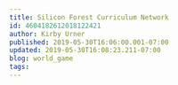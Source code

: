 ```yaml
---
title: Silicon Forest Curriculum Network
id: 4604182612018122421
author: Kirby Urner
published: 2019-05-30T16:06:00.001-07:00
updated: 2019-05-30T16:08:23.211-07:00
blog: world_game
tags: 
---
```


